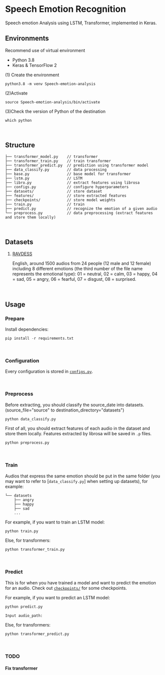 # Speech Emotion Recognition

Speech emotion Analysis using LSTM, Transformer, implemented in Keras.
&nbsp;

## Environments

Recommend use of virtual environment 
- Python 3.8
- Keras & TensorFlow 2


(1) Create the environment
```
python3.8 -m venv Speech-emotion-analysis 
```
(2)Activate
```
source Speech-emotion-analysis/bin/activate
```
(3)Check the version of Python of the destination 
```
which python 
```

&nbsp;

## Structure

```
├── transformer_model.py    // transformer
├── transformer_train.py    // train transformer
├── transformer_predict.py  // prediction using transformer model
├── data_classify.py        // data processing
├── base.py                 // base model for transformer
├── lstm.py                 // LSTM
├── libro.py                // extract features using librosa
├── configs.py              // configure hyperparameters
├── datasets/               // store dataset
├── features/               // store extracted features
├── checkpoints/            // store model weights
├── train.py                // train
├── predict.py              // recognize the emotion of a given audio
└── preprocess.py           // data preprocessing (extract features and store them locally)
```

&nbsp;
## Datasets

1. [RAVDESS](https://zenodo.org/record/1188976)

   English, around 1500 audios from 24 people (12 male and 12 female) including 8 different emotions (the third number of the file name represents the emotional type): 01 = neutral, 02 = calm, 03 = happy, 04 = sad, 05 = angry, 06 = fearful, 07 = disgust, 08 = surprised.

&nbsp;

## Usage

### Prepare

Install dependencies:

```python
pip install -r requirements.txt
```

&nbsp;

### Configuration

Every configuration is stored in [`configs.py`](https://github.com/Stoneyew/Speech-Emotion-Analysis/blob/main/configs.py).

&nbsp;

### Preprocess
Before extracting, you should classify the source_date into datasets.(source_file="source" to destination_directory="datasets")
```python
python data_classify.py
```

First of all, you should extract features of each audio in the dataset and store them locally. Features extracted by librosa will be saved in `.p` files.

```python
python preprocess.py
```

&nbsp;

### Train

Audios that express the same emotion should be put in the same folder (you may want to refer to [`data_classify.py`] when setting up datasets), for example:

```
└── datasets
    ├── angry
    ├── happy
    ├── sad
    ...
```

For example, if you want to train an LSTM model:

```python
python train.py
```

Else, for transformers:

```python
python transformer_train.py
```

&nbsp;

### Predict

This is for when you have trained a model and want to predict the emotion for an audio. Check out [`checkpoints/`](https://github.com/Stoneyew/Speech-Emotion-Analysis/tree/main/checkpoints) for some checkpoints.

For example, if you want to predict an LSTM model:

```python
python predict.py
```

```python
Input audio_path:
```

Else, for transformers:

```python
python transformer_predict.py
```

&nbsp;

### TODO

#### Fix transformer

